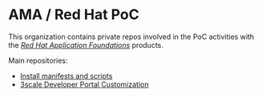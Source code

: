 # AMA / Red Hat PoC

This organization contains private repos involved in the PoC activities with the [*Red Hat Application Foundations*](https://access.redhat.com/products/red-hat-application-foundations/) products.

Main repositories:
- [Install manifests and scripts](../../../install/)
- [3scale Developer Portal Customization](../../../ThreescaleDeveloperPortalCustomizations/)